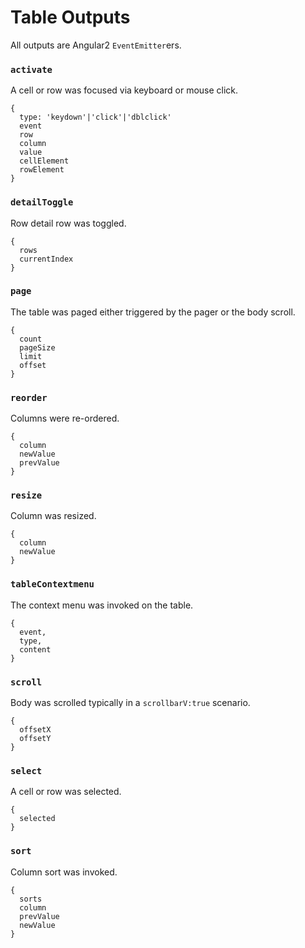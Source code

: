 # Table Outputs
All outputs are Angular2 `EventEmitter`ers.

### `activate`
A cell or row was focused via keyboard or mouse click.

```
{
  type: 'keydown'|'click'|'dblclick'
  event
  row
  column
  value
  cellElement
  rowElement
}
```

### `detailToggle`
Row detail row was toggled.

```
{
  rows
  currentIndex
}
```

### `page`
The table was paged either triggered by the pager or the body scroll.

```
{
  count
  pageSize
  limit
  offset
}
```

### `reorder` 
Columns were re-ordered.

```
{
  column
  newValue
  prevValue
}
```

### `resize`
Column was resized.

```
{
  column
  newValue
}
```

### `tableContextmenu`
The context menu was invoked on the table.

```
{
  event,
  type,
  content
}
```

### `scroll`
Body was scrolled typically in a `scrollbarV:true` scenario.

```
{
  offsetX
  offsetY
}
```

### `select`
A cell or row was selected.

```
{
  selected
}
```

### `sort`
Column sort was invoked.

```
{
  sorts
  column
  prevValue
  newValue
}
```
